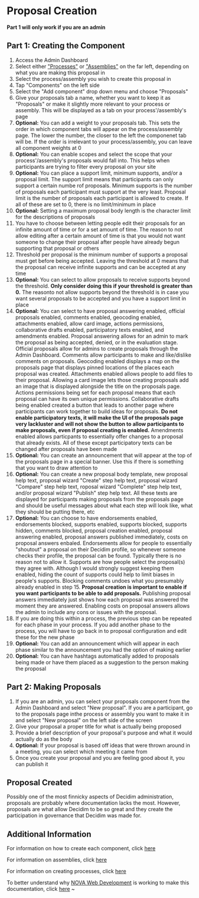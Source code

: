 # Proposal Creation

**Part 1 will only work if you are an admin**

## Part 1: Creating the Component
1. Access the Admin Dashboard
1. Select either ["Processes"](https://github.com/jelkner/decidim2021summer-sprint/blob/main/decidim_documentation/assemblies_docs.md) or ["Assemblies"](https://github.com/jelkner/decidim2021summer-sprint/blob/main/decidim_documentation/assemblies_docs.md) on the far left, depending on what you are making this proposal in
1. Select the process/assembly you wish to create this proposal in
1. Tap "Components" on the left side
1. Select the "Add component" drop down menu and choose "Proposals"
1. Give your proposals tab a name, whether you want to keep it as "Proposals" or make it slightly more relevant to your process or assembly. This will be displayed as a tab on your process'/assembly's page
1. **Optional:** You can add a weight to your proposals tab. This sets the order in which component tabs will appear on the process/assembly page. The lower the number, the closer to the left the componenet tab will be. If the order is irrelevant to your process/assembly, you can leave all component weights at 0
1. **Optional:** You can enable scopes and select the scope that your process'/assembly's proposals would fall into. This helps when participants are trying to filter every proposal on your site
1. **Optional:** You can place a support limit, minimum supports, and/or a proposal limit. The support limit means that participants can only support a certain numbe rof proposals. Minimum supports is the number of proposals each participant must support at the very least. Proposal limit is the number of proposals each participant is allowed to create. If all of these are set to 0, there is no limit/minimum in place
1. **Optional:** Setting a maximum proposal body length is the character limit for the descriptions of proposals
1. You have to choose between letting people edit their proposals for an infinite amount of time or for a set amount of time. The reason to not allow editing after a certain amount of time is that you would not want someone to change their proposal after people have already begun supporting that proposal or others
1. Threshold per proposal is the minimum number of supports a proposal must get before being accepted. Leaving the threshold at 0 means that the proposal can receive infinite supports and can be accepted at any time
1. **Optional:** You can select to allow proposals to receive supports beyond the threshold. **Only consider doing this if your threshold is greater than 0.** The reasonto not allow supports beyond the threshold is in case you want several proposals to be accepted and you have a support limit in place
1. **Optional:** You can select to have proposal answering enabled, official proposals enabled, comments enabled, geocoding enabled, attachments enabled, allow card image, actions permissions, collaborative drafts enabled, participatory texts enabled, and amendments enabled. Proposal answering allows for an admin to mark the proposal as being accepted, denied, or in the evaluation stage. Official proposals allow for admins to create proposals through the Admin Dashboard. Comments allow participants to make and like/dislike comments on proposals. Geocoding enabled displays a map on the proposals page that displays pinned locations of the places each proposal was created. Attachments enabled allows people to add files to their proposal. Allowing a card image lets those creating proposals add an image that is displayed alongside the title on the proposals page. Actions permissions being set for each proposal means that each proposal can have its own unique permissions. Collaborative drafts being enabled created a button that leads to another page where participants can work together to build ideas for proposals. **Do not enable participatory texts, it will make the UI of the proposals page very lackluster and will not show the button to allow participants to make proposals, even if proposal creating is enabled.** Amendments enabled allows particpants to essentially offer changes to a proposal that already exists. All of these except participatory texts can be changed after proposals have been made
1. **Optional:** You can create an announcement that will appear at the top of the proposals page in a special banner. Use this if there is something that you want to draw attention to
1. **Optional:** You can create a new proposal body template, new proposal help text, proposal wizard "Create" step help text, proposal wizard "Compare" step help text, roposal wizard "Complete" step help text, and/or proposal wizard "Publish" step help text. All these texts are displayed for participants making proposals from the proposals page and should be useful messages about what each step will look like, what they should be putting there, etc
1. **Optional:** You can choose to have endorsements enabled, endorsements blocked, supports enabled, supports blocked, supports hidden, comments blocked, proposal creation enabled, proposal answering enabled, proposal answers published immediately, costs on proposal answers enbaled. Endorsements allow for people to essentially "shoutout" a proposal on their Decidim profile, so whenever someone checks their profile, the proposal can be found. Typically there is no reason not to allow it. Supports are how people select the proposal(s) they agree with. Although I would strongly suggest keeping them enabled, hiding the count of supports could help to limit biases in people's supports. Blocking comments undoes what you presumably already enabled in step 15. **Proposal creation is important to enable if you want participants to be able to add proposals.** Publishing proposal answers immediately just shows how each proposal was answered the moment they are answered. Enabling costs on proposal answers allows the admin to include any cons or issues with the proposal.
1. If you are doing this within a process, the previous step can be repeated for each phase in your process. If you add another phase to the process, you will have to go back in to proposal configuration and edit these for the new phase
1. **Optional:** You can add an announcement which will appear in each phase similar to the announcement you had the option of making earlier
1. **Optional:** You can have hashtags automatically added to proposals being made or have them placed as a suggestion to the person making the proposal

## Part 2: Making Proposals

1. If you are an admin, you can select your proposals component from the Admin Dashboard and select "New proposal". If you are a participant, go to the proposals page inthe process or assembly you want to make it in and select "New proposal" on the left side of the screen
1. Give your proposal a proper title for what is actually being proposed
1. Provide a brief description of your proposal's purpose and what it would actually do as the body
1. **Optional:** If your proposal is based off ideas that were thrown around in a meeting, you can select which meeting it came from
1. Once you create your proposal and you are feeling good about it, you can publish it

## Proposal Created

Possibly one of the most finnicky aspects of Decidim administration, proposals are probably where documentation lacks the most. However, proposals are what allow Decidim to be so great and they create the participation in governance that Decidim was made for.

## Additional Information

For information on how to create each component, click [here](https://github.com/jelkner/decidim2021summer-sprint/tree/main/decidim_documentation/components)

For information on assemblies, click [here](https://github.com/jelkner/decidim2021summer-sprint/blob/main/decidim_documentation/assemblies_docs.md)

For information on creating processes, click [here](https://github.com/jelkner/decidim2021summer-sprint/blob/main/decidim_documentation/process_creation.md)

To better understand why [NOVA Web Development](https://novawebdevelopment.org/) is working to make this documentation, click [here](https://github.com/jelkner/decidim2021summer-sprint/blob/main/decidim_documentation/docs_explanation.md)
~                                                                               
